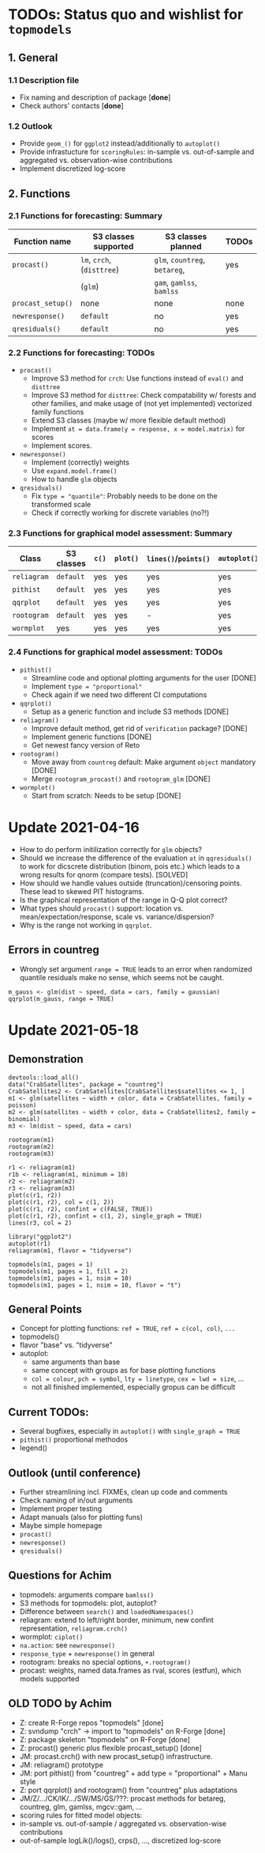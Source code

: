 # TODOs: Status quo and wishlist for `topmodels`

## 1. General
### 1.1 Description file
* Fix naming and description of package [**done**]
* Check authors' contacts [**done**]

### 1.2 Outlook
* Provide `geom_()` for `ggplot2` instead/additionally to `autoplot()`
* Provide infrastucture for `scoringRules`: in-sample vs. out-of-sample  and aggregated vs. observation-wise contributions
* Implement discretized log-score

## 2. Functions

### 2.1 Functions for forecasting: Summary

Function name | S3 classes supported | S3 classes planned | TODOs
--- | --- | --- | ---
`procast()` | `lm`, `crch`, (`disttree`) | `glm`, `countreg`, `betareg`, | yes
 | | (`glm`)  | `gam`, `gamlss`, `bamlss` | 
`procast_setup()` | none | none | none
`newresponse()` | `default` | no | yes
`qresiduals()` | `default` | no | yes 

### 2.2 Functions for forecasting: TODOs
* `procast()` 
    * Improve S3 method for `crch`: Use functions instead of `eval()` and `disttree`
    * Improve S3 method for `disttree`: Check compatability w/ forests and other families, and make usage of (not yet implemented) vectorized family functions
    * Extend S3 classes (maybe w/ more flexible default method)
    * Implement `at = data.frame(y = response, x = model.matrix)` for scores
    * Implement scores.
* `newresponse()`
    * Implement (correctly) weights
    * Use `expand.model.frame()` 
    * How to handle `glm` objects
* `qresiduals()`
    * Fix `type = "quantile"`: Probably needs to be done on the transformed scale
    * Check if correctly working for discrete variables (no?!)

### 2.3 Functions for graphical model assessment: Summary

Class | S3 classes | `c()` | `plot()` | `lines()`/`points()` | `autoplot()` | TODOs
--- | --- | --- | --- | --- | --- | ---
`reliagram` | `default` | yes | yes | yes | yes | few
`pithist` | `default` | yes | yes | yes | yes | few
`qqrplot` | `default` | yes | yes | yes | yes | few 
`rootogram` | `default`| yes | yes | - | yes | few
`wormplot` | yes | yes | yes | yes | yes | few

### 2.4 Functions for graphical model assessment: TODOs
* `pithist()`
    * Streamline code and optional plotting arguments for the user [DONE]
    * Implement `type = "proportional"` 
    * Check again if we need two different CI computations
* `qqrplot()`
    * Setup as a generic function and include S3 methods [DONE]
* `reliagram()`
    * Improve default method, get rid of `verification` package? [DONE]
    * Implement generic functions [DONE]
    * Get newest fancy version of Reto
* `rootogram()`
    * Move away from `countreg` default: Make argument `object` mandatory [DONE]
    * Merge `rootogram_procast()` and `rootogram_glm` [DONE]
* `wormplot()`
    * Start from scratch: Needs to be setup [DONE]

# Update 2021-04-16
* How to do perform initilization correctly for `glm` objects?
* Should we increase the difference of the evaluation `at` in `qqresiduals()` to work for dicscrete distribution (binom, pois etc.) which leads to a wrong results for qnorm (compare tests). [SOLVED]
* How should we handle values outside (truncation)/censoring points. These lead to skewed PIT histograms.
* Is the graphical representation of the range in Q-Q plot correct?
* What types should `procast()` support: location vs. mean/expectation/response, scale vs. variance/dispersion?
* Why is the range not working in `qqrplot`.

## Errors in countreg
* Wrongly set argument `range = TRUE` leads to an error when randomized quantile residuals make no sense, which seems not be caught.
```
m_gauss <- glm(dist ~ speed, data = cars, family = gaussian)
qqrplot(m_gauss, range = TRUE)
```

# Update 2021-05-18

## Demonstration
```
devtools::load_all()
data("CrabSatellites", package = "countreg")
CrabSatellites2 <- CrabSatellites[CrabSatellites$satellites <= 1, ]
m1 <- glm(satellites ~ width + color, data = CrabSatellites, family = poisson)
m2 <- glm(satellites ~ width + color, data = CrabSatellites2, family = binomial)
m3 <- lm(dist ~ speed, data = cars)

rootogram(m1)
rootogram(m2)
rootogram(m3)

r1 <- reliagram(m1)
r1b <- reliagram(m1, minimum = 10)
r2 <- reliagram(m2)
r3 <- reliagram(m3)
plot(c(r1, r2))
plot(c(r1, r2), col = c(1, 2))
plot(c(r1, r2), confint = c(FALSE, TRUE))
plot(c(r1, r2), confint = c(1, 2), single_graph = TRUE)
lines(r3, col = 2)

library("ggplot2")
autoplot(r1)
reliagram(m1, flavor = "tidyverse")

topmodels(m1, pages = 1)
topmodels(m1, pages = 1, fill = 2)
topmodels(m1, pages = 1, nsim = 10)
topmodels(m1, pages = 1, nsim = 10, flavor = "t")

```

## General Points
* Concept for plotting functions: `ref = TRUE`, `ref = c(col, col)`, `...`
* topmodels()
* flavor "base" vs. "tidyverse"
* autoplot: 
    * same arguments than base
    * same concept with groups as for base plotting functions 
    * `col = colour`, `pch = symbol`, `lty = linetype`, `cex = lwd = size`, ...
    * not all finished implemented, especially gropus can be difficult
 
## Current TODOs:
* Several bugfixes, especially in `autoplot()` with `single_graph = TRUE`
* `pithist()` proportional methodos
* legend()

## Outlook (until conference)
* Further streamlining incl. FIXMEs, clean up code and comments
* Check naming of in/out arguments
* Implement proper testing
* Adapt manuals (also for plotting funs)
* Maybe simple homepage
* `procast()`
* `newresponse()`
* `qresiduals()`

## Questions for Achim
* topmodels: arguments compare `bamlss()`
* S3 methods for topmodels: plot, autoplot?
* Difference between `search()` and `loadedNamespaces()`
* reliagram: extend to left/right border, minimum, new confint representation, `reliagram.crch()`
* wormplot: `ciplot()`
* `na.action`: see `newresponse()`
* `response_type` + `newresponse()` in general
* rootogram: breaks no special options, `+.rootogram()`
* procast: weights, named data.frames as rval, scores (estfun), which models supported

## OLD TODO by Achim
* Z: create R-Forge repos "topmodels" [done]
* Z: svndump "crch" -> import to "topmodels" on R-Forge [done]
* Z: package skeleton "topmodels" on R-Forge [done]
* Z: procast() generic plus flexible procast_setup() [done]
* JM: procast.crch() with new procast_setup() infrastructure.
* JM: reliagram() prototype
* JM: port pithist() from "countreg" + add type = "proportional" + Manu style
* Z: port qqrplot() and rootogram() from "countreg" plus adaptations
* JM/Z/.../CK/IK/.../SW/MS/GS/???: procast methods for betareg, countreg, glm, gamlss, mgcv::gam, ...
* scoring rules for fitted model objects:
* in-sample vs. out-of-sample / aggregated vs. observation-wise contributions
* out-of-sample logLik()/logs(), crps(), ..., discretized log-score



